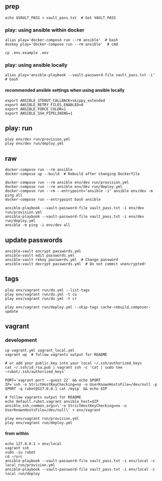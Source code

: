 ## prep

    echo $VAULT_PASS > vault_pass.txt  # Get VAULT_PASS

### play: using ansible within docker

    alias play='docker-compose run --rm ansible'  # bash
    doskey play='docker-compose run --rm ansible'  # cmd

    cp .env.example .env

### play: using ansible locally

    alias play='ansible-playbook --vault-password-file vault_pass.txt -i'  # bash

#### recommended ansible settings when using ansible locally

    export ANSIBLE_STDOUT_CALLBACK=skippy_extended
    export ANSIBLE_RETRY_FILES_ENABLED=0
    export ANSIBLE_FORCE_COLOR=1
    export ANSIBLE_SSH_PIPELINING=1

## play: run

    play env/dev run/provision.yml
    play env/dev run/deploy.yml

## raw

    docker-compose run --rm ansible
    docker-compose up --build  # Rebuild after changing Dockerfile
    
    docker-compose run --rm ansible env/dev run/provision.yml
    docker-compose run --rm ansible env/dev run/deploy.yml
    docker-compose run --rm --entrypoint="ansible -i" ansible env/dev -m ping all
    docker-compose run --entrypoint bash ansible
    
    ansible-playbook --vault-password-file vault_pass.txt -i env/dev run/provision.yml
    ansible-playbook --vault-password-file vault_pass.txt -i env/dev run/deploy.yml
    ansible -m ping -i env/dev all
    
## update passwords
    
    ansible-vault encrypt passwords.yml
    ansible-vault edit passwords.yml
    ansible-vault rekey passwords.yml  # Change password
    ansible-vault decrypt passwords.yml  # Do not commit unencrypted!

## tags

    play env/vagrant run/do.yml --list-tags
    play env/vagrant run/do.yml -t cu
    play env/vagrant run/do.yml -t cr

    play env/vagrant run/deploy.yml --skip-tags cache-rebuild,composer-update

## vagrant

### development

    cp vagrant.yml vagrant_local.yml
    vagrant up  # follow vagrants output for README
    
    # or add your public.key into your local ~/.ssh/authorized_keys
    cat ~/.ssh/id_rsa.pub | vagrant ssh -c 'cat | sudo tee ~rubot/.ssh/authorized_keys'
    
    PORT=`vagrant port --guest 22` && echo $PORT
    IP=`ssh -o StrictHostKeyChecking=no -o UserKnownHostsFile=/dev/null -p $PORT -q rubot@127.0.0.1 cat /myip` && echo $IP
    
    # follow vagrants output for README
    echo default.rubot.vagrant ansible_host=$IP ansible_ssh_common_args=\'-o StrictHostKeyChecking=no -o UserKnownHostsFile=/dev/null\' > env/vagrant

    play env/vagrant run/provision.yml
    play env/vagrant run/deploy.yml

#### from within

    echo 127.0.0.1 > env/local
    vagrant ssh
    sudo -iu rubot
    cd ~/src
    ansible-playbook --vault-password-file vault_pass.txt -i env/local -c local run/provision.yml
    ansible-playbook --vault-password-file vault_pass.txt -i env/local -c local run/deploy

